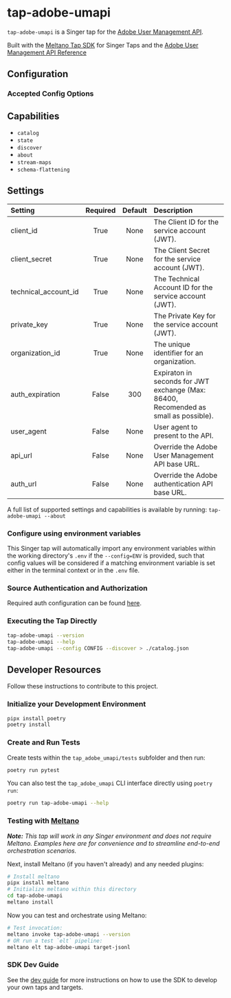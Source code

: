 # tap-adobe-umapi

`tap-adobe-umapi` is a Singer tap for the [Adobe User Management API](https://developer.adobe.com/UMAPI/).

Built with the [Meltano Tap SDK](https://sdk.meltano.com) for Singer Taps and the [Adobe User Management API Reference](https://adobe-apiplatform.github.io/umapi-documentation/en/)

<!--

Developer TODO: Update the below as needed to correctly describe the install procedure. For instance, if you do not have a PyPi repo, or if you want users to directly install from your git repo, you can modify this step as appropriate.

## Installation

Install from PyPi:

```bash
pipx install tap-adobe-umapi
```

Install from GitHub:

```bash
pipx install git+https://github.com/ORG_NAME/tap-adobe-umapi.git@main
```

-->

## Configuration

### Accepted Config Options

<!--
Developer TODO: Provide a list of config options accepted by the tap.

This section can be created by copy-pasting the CLI output from:

```
tap-adobe-umapi --about --format=markdown
```
-->
## Capabilities

* `catalog`
* `state`
* `discover`
* `about`
* `stream-maps`
* `schema-flattening`

## Settings

| Setting             | Required | Default | Description |
|:--------------------|:--------:|:-------:|:------------|
| client_id           | True     | None    | The Client ID for the service account (JWT). |
| client_secret       | True     | None    | The Client Secret for the service account (JWT). |
| technical_account_id| True     | None    | The Technical Account ID for the service account (JWT). |
| private_key         | True     | None    | The Private Key for the service account (JWT). |
| organization_id     | True     | None    | The unique identifier for an organization. |
| auth_expiration     | False    |     300 | Expiraton in seconds for JWT exchange (Max: 86400, Recomended as small as possible). |
| user_agent          | False    | None    | User agent to present to the API. |
| api_url             | False    | None    | Override the Adobe User Management API base URL. |
| auth_url            | False    | None    | Override the Adobe authentication API base URL. |

A full list of supported settings and capabilities is available by running: `tap-adobe-umapi --about`

### Configure using environment variables

This Singer tap will automatically import any environment variables within the working directory's
`.env` if the `--config=ENV` is provided, such that config values will be considered if a matching
environment variable is set either in the terminal context or in the `.env` file.

### Source Authentication and Authorization

Required auth configuration can be found [here](https://developer.adobe.com/developer-console/docs/guides/authentication/ServiceAccountIntegration/).

### Executing the Tap Directly

```bash
tap-adobe-umapi --version
tap-adobe-umapi --help
tap-adobe-umapi --config CONFIG --discover > ./catalog.json
```

## Developer Resources

Follow these instructions to contribute to this project.

### Initialize your Development Environment

```bash
pipx install poetry
poetry install
```

### Create and Run Tests

Create tests within the `tap_adobe_umapi/tests` subfolder and
  then run:

```bash
poetry run pytest
```

You can also test the `tap_adobe_umapi` CLI interface directly using `poetry run`:

```bash
poetry run tap-adobe-umapi --help
```

### Testing with [Meltano](https://www.meltano.com)

_**Note:** This tap will work in any Singer environment and does not require Meltano.
Examples here are for convenience and to streamline end-to-end orchestration scenarios._

<!--
Developer TODO:
Your project comes with a custom `meltano.yml` project file already created. Open the `meltano.yml` and follow any "TODO" items listed in
the file.
-->

Next, install Meltano (if you haven't already) and any needed plugins:

```bash
# Install meltano
pipx install meltano
# Initialize meltano within this directory
cd tap-adobe-umapi
meltano install
```

Now you can test and orchestrate using Meltano:

```bash
# Test invocation:
meltano invoke tap-adobe-umapi --version
# OR run a test `elt` pipeline:
meltano elt tap-adobe-umapi target-jsonl
```

### SDK Dev Guide

See the [dev guide](https://sdk.meltano.com/en/latest/dev_guide.html) for more instructions on how to use the SDK to
develop your own taps and targets.
